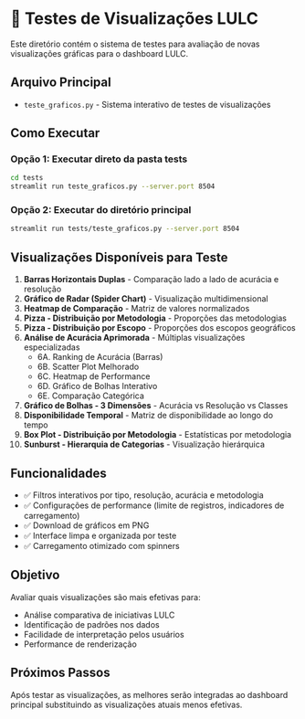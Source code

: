 # 🧪 Testes de Visualizações LULC

Este diretório contém o sistema de testes para avaliação de novas visualizações gráficas para o dashboard LULC.

## Arquivo Principal

- `teste_graficos.py` - Sistema interativo de testes de visualizações

## Como Executar

### Opção 1: Executar direto da pasta tests
```bash
cd tests
streamlit run teste_graficos.py --server.port 8504
```

### Opção 2: Executar do diretório principal
```bash
streamlit run tests/teste_graficos.py --server.port 8504
```

## Visualizações Disponíveis para Teste

1. **Barras Horizontais Duplas** - Comparação lado a lado de acurácia e resolução
2. **Gráfico de Radar (Spider Chart)** - Visualização multidimensional
3. **Heatmap de Comparação** - Matriz de valores normalizados
4. **Pizza - Distribuição por Metodologia** - Proporções das metodologias
5. **Pizza - Distribuição por Escopo** - Proporções dos escopos geográficos
6. **Análise de Acurácia Aprimorada** - Múltiplas visualizações especializadas
   - 6A. Ranking de Acurácia (Barras)
   - 6B. Scatter Plot Melhorado
   - 6C. Heatmap de Performance
   - 6D. Gráfico de Bolhas Interativo
   - 6E. Comparação Categórica
7. **Gráfico de Bolhas - 3 Dimensões** - Acurácia vs Resolução vs Classes
8. **Disponibilidade Temporal** - Matriz de disponibilidade ao longo do tempo
9. **Box Plot - Distribuição por Metodologia** - Estatísticas por metodologia
10. **Sunburst - Hierarquia de Categorias** - Visualização hierárquica

## Funcionalidades

- ✅ Filtros interativos por tipo, resolução, acurácia e metodologia
- ✅ Configurações de performance (limite de registros, indicadores de carregamento)
- ✅ Download de gráficos em PNG
- ✅ Interface limpa e organizada por teste
- ✅ Carregamento otimizado com spinners

## Objetivo

Avaliar quais visualizações são mais efetivas para:
- Análise comparativa de iniciativas LULC
- Identificação de padrões nos dados
- Facilidade de interpretação pelos usuários
- Performance de renderização

## Próximos Passos

Após testar as visualizações, as melhores serão integradas ao dashboard principal substituindo as visualizações atuais menos efetivas.
